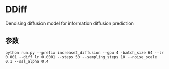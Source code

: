 # DDiff
Denoising diffusion model for information diffusion prediction

## 参数

```shell
python run.py --prefix increase2_diffusion --gpu 4 -batch_size 64 --lr 0.001 --diff_lr 0.0001 --steps 50 --sampling_steps 10 --noise_scale 0.1 --ssl_alpha 0.4
```
